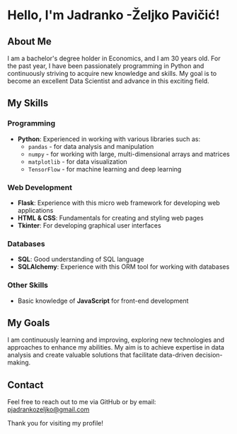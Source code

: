 
# Hello, I'm Jadranko -Željko Pavičić!

## About Me

I am a bachelor's degree holder in Economics, and I am 30 years old. For the past year, I have been passionately programming in Python and continuously striving to acquire new knowledge and skills. My goal is to become an excellent Data Scientist and advance in this exciting field.

## My Skills

### Programming

- **Python**: Experienced in working with various libraries such as:
  - `pandas` - for data analysis and manipulation
  - `numpy` - for working with large, multi-dimensional arrays and matrices
  - `matplotlib` - for data visualization
  - `TensorFlow` - for machine learning and deep learning

### Web Development

- **Flask**: Experience with this micro web framework for developing web applications
- **HTML & CSS**: Fundamentals for creating and styling web pages
- **Tkinter**: For developing graphical user interfaces

### Databases

- **SQL**: Good understanding of SQL language
- **SQLAlchemy**: Experience with this ORM tool for working with databases

### Other Skills

- Basic knowledge of **JavaScript** for front-end development

## My Goals

I am continuously learning and improving, exploring new technologies and approaches to enhance my abilities. My aim is to achieve expertise in data analysis and create valuable solutions that facilitate data-driven decision-making.

## Contact

Feel free to reach out to me via GitHub or by email: pjadrankozeljko@gmail.com

Thank you for visiting my profile!
<!---
PavicicJadranko/PavicicJadranko is a ✨ special ✨ repository because its `README.md` (this file) appears on your GitHub profile.
You can click the Preview link to take a look at your changes.
--->
